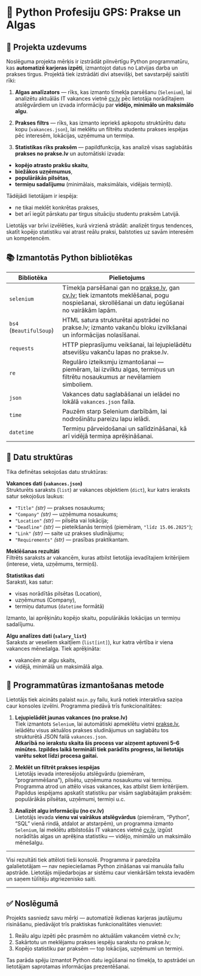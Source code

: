 # 🧠 Python Profesiju GPS: Prakse un Algas

## 🎯 Projekta uzdevums

Noslēguma projekta mērķis ir izstrādāt pilnvērtīgu Python programmatūru, kas **automatizē karjeras izpēti**, izmantojot datus no Latvijas darba un prakses tirgus. Projektā tiek izstrādāti divi atsevišķi, bet savstarpēji saistīti rīki:

1. **Algas analīzators** — rīks, kas izmanto tīmekļa parsēšanu (`Selenium`), lai analizētu aktuālās IT vakances vietnē [cv.lv](https://www.cv.lv) pēc lietotāja norādītajiem atslēgvārdiem un izvada informāciju par **vidējo, minimālo un maksimālo algu**.

2. **Prakses filtrs** — rīks, kas izmanto iepriekš apkopotu struktūrētu datu kopu (`vakances.json`), lai meklētu un filtrētu studentu prakses iespējas pēc interesēm, lokācijas, uzņēmuma un termiņa.

3. **Statistikas rīks praksēm** — papildfunkcija, kas analizē visas saglabātās **prakses no prakse.lv** un automātiski izvada:
- **kopējo atrasto prakšu skaitu**,  
- **biežākos uzņēmumus**,  
- **populārākās pilsētas**,  
- **termiņu sadalījumu** (minimālais, maksimālais, vidējais termiņš).

Tādējādi lietotājam ir iespēja:
- ne tikai meklēt konkrētas prakses,
- bet arī iegūt pārskatu par tirgus situāciju studentu praksēm Latvijā.

Lietotājs var brīvi izvēlēties, kurā virzienā strādāt: analizēt tirgus tendences, skatīt kopējo statistiku vai atrast reālu praksi, balstoties uz savām interesēm un kompetencēm.

## 📚 Izmantotās Python bibliotēkas

| Bibliotēka     | Pielietojums                                                                 |
|----------------|-------------------------------------------------------------------------------|
| `selenium`     | Tīmekļa parsēšanai gan no [prakse.lv](https://www.prakse.lv), gan [cv.lv](https://cv.lv); tiek izmantots meklēšanai, pogu nospiešanai, skrollēšanai un datu iegūšanai no vairākām lapām. |
| `bs4` (`BeautifulSoup`) | HTML satura strukturētai apstrādei no prakse.lv; izmanto vakanču bloku izvilkšanai un informācijas nolasīšanai. |
| `requests`     | HTTP pieprasījumu veikšanai, lai lejupielādētu atsevišķu vakanču lapas no prakse.lv. |
| `re`           | Regulāro izteiksmju izmantošanai — piemēram, lai izvilktu algas, termiņus un filtrētu nosaukumus ar nevēlamiem simboliem. |
| `json`         | Vakances datu saglabāšanai un ielādei no lokālā `vakances.json` faila. |
| `time`         | Pauzēm starp Selenium darbībām, lai nodrošinātu pareizu lapu ielādi. |
| `datetime`     | Termiņu pārveidošanai un salīdzināšanai, kā arī vidējā termiņa aprēķināšanai. |

## 🧱 Datu struktūras

Tika definētas sekojošas datu struktūras:

**Vakances dati (`vakances.json`)**  
Strukturēts saraksts (`list`) ar vakances objektiem (`dict`), kur katrs ieraksts satur sekojošus laukus:

- `"Title"` *(str)* — prakses nosaukums;
- `"Company"` *(str)* — uzņēmuma nosaukums;
- `"Location"` *(str)* — pilsēta vai lokācija;
- `"Deadline"` *(str)* — pieteikšanās termiņš (piemēram, `"līdz 15.06.2025"`);
- `"Link"` *(str)* — saite uz prakses sludinājumu;
- `"Requirements"` *(str)* — prasības praktikantam.

**Meklēšanas rezultāti**  
Filtrēts saraksts ar vakancēm, kuras atbilst lietotāja ievadītajiem kritērijiem (interese, vieta, uzņēmums, termiņš).

**Statistikas dati**  
Saraksti, kas satur:

- visas norādītās pilsētas (Location),
- uzņēmumus (Company),
- termiņu datumus (`datetime` formātā)

Izmanto, lai aprēķinātu kopējo skaitu, populārākās lokācijas un termiņu sadalījumu.

**Algu analīzes dati (`salary_list`)**  
Saraksts ar veseliem skaitļiem (`list[int]`), kur katra vērtība ir viena vakances mēnešalga. Tiek aprēķināta:

- vakancēm ar algu skaits,
- vidējā, minimālā un maksimālā alga.

## 🧪 Programmatūras izmantošanas metode

Lietotājs tiek aicināts palaist `main.py` failu, kurā notiek interaktīva saziņa caur konsoles izvēlni. Programma piedāvā trīs funkcionalitātes:

1. **Lejupielādēt jaunas vakances (no prakse.lv)**  
   Tiek izmantots `Selenium`, lai automātiski apmeklētu vietni [prakse.lv](https://www.prakse.lv), ielādētu visus aktuālos prakses sludinājumus un saglabātu tos strukturētā JSON failā `vakances.json`.  
   **Atkarībā no ierakstu skaita šis process var aizņemt aptuveni 5–6 minūtes. Izpildes laikā terminālī tiek parādīts progress, lai lietotājs varētu sekot līdzi procesa gaitai.**

2. **Meklēt un filtrēt prakses iespējas**  
   Lietotājs ievada interesējošu atslēgvārdu (piemēram, “programmēšana”), pilsētu, uzņēmuma nosaukumu vai termiņu. Programma atrod un attēlo visas vakances, kas atbilst šiem kritērijiem. Papildus iespējams apskatīt statistiku par visām saglabātajām praksēm: populārākās pilsētas, uzņēmumi, termiņi u.c.

3. **Analizēt algu informāciju (no cv.lv)**  
   Lietotājs ievada **vienu vai vairākus atslēgvārdus** (piemēram, “Python”, “SQL” vienā rindā, atdalot ar atstarpēm), un programma izmanto `Selenium`, lai meklētu atbilstošās IT vakances vietnē [cv.lv](https://www.cv.lv), izgūst norādītās algas un aprēķina statistiku — vidējo, minimālo un maksimālo mēnešalgu.

---

Visi rezultāti tiek attēloti tieši konsolē. Programma ir paredzēta galalietotājam — nav nepieciešamas Python zināšanas vai manuāla failu apstrāde. Lietotājs mijiedarbojas ar sistēmu caur vienkāršām teksta ievadēm un saņem tūlītēju atgriezenisko saiti.

---

## ✅ Noslēgumā

Projekts sasniedz savu mērķi — automatizē ikdienas karjeras jautājumu risināšanu, piedāvājot trīs praktiskas funkcionalitātes vienuviet:

1. Reālu algu izpēti pēc prasmēm no aktuālām vakancēm vietnē cv.lv;
2. Sakārtotu un meklējamu prakses iespēju sarakstu no prakse.lv;
3. Kopējo statistiku par praksēm — top lokācijas, uzņēmumi un termiņi.

Tas parāda spēju izmantot Python datu iegūšanai no tīmekļa, to apstrādei un lietotājam saprotamas informācijas prezentēšanai.
